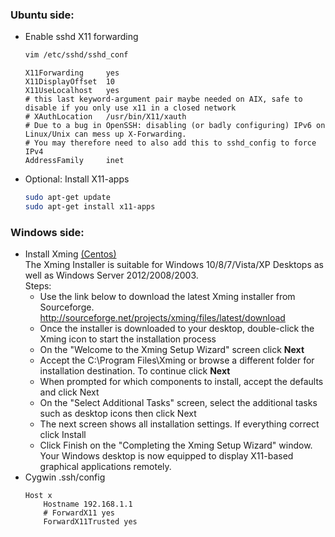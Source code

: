 ### Ubuntu side:
- Enable sshd X11 forwarding
  ```bash
  vim /etc/sshd/sshd_conf
  ```
  ```
  X11Forwarding     yes
  X11DisplayOffset  10
  X11UseLocalhost   yes
  # this last keyword-argument pair maybe needed on AIX, safe to disable if you only use x11 in a closed network
  # XAuthLocation   /usr/bin/X11/xauth
  # Due to a bug in OpenSSH: disabling (or badly configuring) IPv6 on Linux/Unix can mess up X-Forwarding. 
  # You may therefore need to also add this to sshd_config to force IPv4
  AddressFamily     inet
  ```
- Optional: Install X11-apps
  ```bash
  sudo apt-get update
  sudo apt-get install x11-apps
  ```
### Windows side: 
- Install Xming [(Centos)](https://wiki.centos.org/HowTos/Xming) <br/>
  The Xming Installer is suitable for Windows 10/8/7/Vista/XP Desktops as well as Windows Server 2012/2008/2003. <br/>
  Steps: 
    - Use the link below to download the latest Xming installer from Sourceforge. 
      http://sourceforge.net/projects/xming/files/latest/download
    - Once the installer is downloaded to your desktop, double-click the Xming icon to start the installation process
    - On the "Welcome to the Xming Setup Wizard" screen click **Next**
    - Accept the C:\Program Files\Xming or browse a different folder for installation destination. To continue click **Next** 
    - When prompted for which components to install, accept the defaults and click Next 
    - On the "Select Additional Tasks" screen, select the additional tasks such as desktop icons then click Next 
    - The next screen shows all installation settings. If everything correct click Install 
    - Click Finish on the "Completing the Xming Setup Wizard" window. 
  Your Windows desktop is now equipped to display X11-based graphical applications remotely. 
- Cygwin .ssh/config
  ```
  Host x
      Hostname 192.168.1.1
      # ForwardX11 yes
      ForwardX11Trusted yes
  ```
